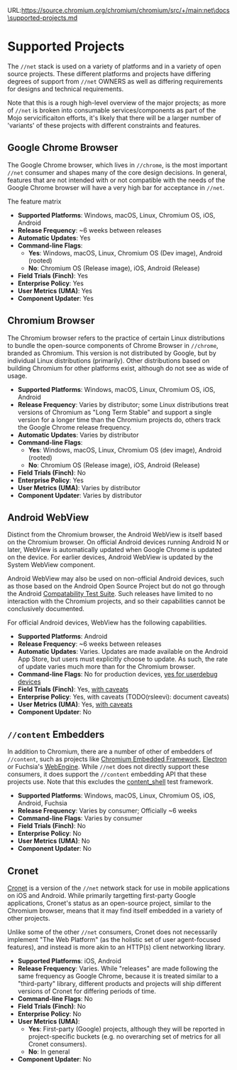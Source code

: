 URL:https://source.chromium.org/chromium/chromium/src/+/main:net\docs\supported-projects.md
# Supported Projects

The `//net` stack is used on a variety of platforms and in a variety of open
source projects. These different platforms and projects have differing
degrees of support from `//net` OWNERS as well as differing requirements for
designs and technical requirements.

Note that this is a rough high-level overview of the major projects; as more
of `//net` is broken into consumable services/components as part of the Mojo
servicificaiton efforts, it's likely that there will be a larger number of
'variants' of these projects with different constraints and features.

## Google Chrome Browser

The Google Chrome browser, which lives in `//chrome`, is the most important
`//net` consumer and shapes many of the core design decisions. In general,
features that are not intended with or not compatible with the needs of
the Google Chrome browser will have a very high bar for acceptance in `//net`.

The feature matrix

  * **Supported Platforms**: Windows, macOS, Linux, Chromium OS, iOS, Android
  * **Release Frequency**: ~6 weeks between releases
  * **Automatic Updates**: Yes
  * **Command-line Flags**:
    * __Yes__: Windows, macOS, Linux, Chromium OS (Dev image), Android (rooted)
    * __No__: Chromium OS (Release image), iOS, Android (Release)
  * **Field Trials (Finch)**: Yes
  * **Enterprise Policy**: Yes
  * **User Metrics (UMA)**: Yes
  * **Component Updater**: Yes

## Chromium Browser

The Chromium browser refers to the practice of certain Linux distributions to
bundle the open-source components of Chrome Browser in `//chrome`, branded
as Chromium. This version is not distributed by Google, but by individual
Linux distributions (primarily). Other distributions based on building Chromium
for other platforms exist, although do not see as wide of usage.

  * **Supported Platforms**: Windows, macOS, Linux, Chromium OS, iOS, Android
  * **Release Frequency**: Varies by distributor; some Linux distributions
    treat versions of Chromium as "Long Term Stable" and support a single
    version for a longer time than the Chromium projects do, others track
    the Google Chrome release frequency.
  * **Automatic Updates**: Varies by distributor
  * **Command-line Flags**:
    * __Yes__: Windows, macOS, Linux, Chromium OS (dev image), Android (rooted)
    * __No__: Chromium OS (Release image), iOS, Android (Release)
  * **Field Trials (Finch)**: No
  * **Enterprise Policy**: Yes
  * **User Metrics (UMA)**: Varies by distributor
  * **Component Updater**: Varies by distributor

## Android WebView

Distinct from the Chromium browser, the Android WebView is itself based on
the Chromium browser. On official Android devices running Android N or later,
WebView is automatically updated when Google Chrome is updated on the
device. For earlier devices, Android WebView is updated by the System WebView
component.

Android WebView may also be used on non-official Android devices, such as
those based on the Android Open Source Project but do not go through the
Android [Compatability Test Suite](https://source.android.com/compatibility/cts/).
Such releases have limited to no interaction with the Chromium projects, and
so their capabilities cannot be conclusively documented.

For official Android devices, WebView has the following capabilities.

  * **Supported Platforms**: Android
  * **Release Frequency**: ~6 weeks between releases
  * **Automatic Updates**: Varies. Updates are made available on the Android
    App Store, but users must explicitly choose to update. As such, the
    rate of update varies much more than for the Chromium browser.
  * **Command-line Flags**: No for production devices, [yes for userdebug
    devices](https://chromium.googlesource.com/chromium/src/+/HEAD/android_webview/docs/commandline-flags.md)
  * **Field Trials (Finch)**: Yes, [with
    caveats](https://g3doc.corp.google.com/analysis/uma/g3doc/finch/platforms.md?cl=head)
  * **Enterprise Policy**: Yes, with caveats (TODO(rsleevi): document caveats)
  * **User Metrics (UMA)**: Yes, [with caveats](http://go/clank-webview/uma)
  * **Component Updater**: No

## `//content` Embedders

In addition to Chromium, there are a number of other of embedders of
`//content`, such as projects like [Chromium Embedded Framework](https://bitbucket.org/chromiumembedded/cef),
[Electron](http://electron.atom.io/) or Fuchsia's [WebEngine](https://chromium.googlesource.com/chromium/src/+/HEAD/fuchsia_web/webengine/).
While `//net` does not directly support these consumers, it does support the
`//content` embedding API that these projects use. Note that this excludes the
[content_shell](../../content/shell) test framework.

  * **Supported Platforms**: Windows, macOS, Linux, Chromium OS, iOS, Android,
    Fuchsia
  * **Release Frequency**: Varies by consumer; Officially ~6 weeks
  * **Command-line Flags**: Varies by consumer
  * **Field Trials (Finch)**: No
  * **Enterprise Policy**: No
  * **User Metrics (UMA)**: No
  * **Component Updater**: No

## Cronet

[Cronet](../../components/cronet/README.md) is a version of the `//net`
network stack for use in mobile applications on iOS and Android. While
primarily targetting first-party Google applications, Cronet's status as an
open-source project, similar to the Chromium browser, means that it may
find itself embedded in a variety of other projects.

Unlike some of the other `//net` consumers, Cronet does not necessarily
implement "The Web Platform" (as the holistic set of user agent-focused
features), and instead is more akin to an HTTP(s) client networking library.

  * **Supported Platforms**: iOS, Android
  * **Release Frequency**: Varies. While "releases" are made following the
    same frequency as Google Chrome, because it is treated similar to
    a "third-party" library, different products and projects will ship
    different versions of Cronet for differing periods of time.
  * **Command-line Flags**: No
  * **Field Trials (Finch)**: No
  * **Enterprise Policy**: No
  * **User Metrics (UMA)**:
    * __Yes__: First-party (Google) projects, although they will be
      reported in project-specific buckets (e.g. no overarching set of
      metrics for all Cronet consumers).
    * __No__: In general
  * **Component Updater**: No
